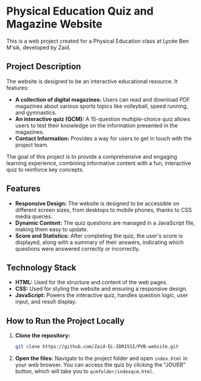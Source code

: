 # Physical Education Quiz and Magazine Website

This is a web project created for a Physical Education class at Lycée Ben M'sik, developed by Zaid.

## Project Description

The website is designed to be an interactive educational resource. It features:
* **A collection of digital magazines:** Users can read and download PDF magazines about various sports topics like volleyball, speed running, and gymnastics.
* **An interactive quiz (QCM):** A 15-question multiple-choice quiz allows users to test their knowledge on the information presented in the magazines.
* **Contact Information:** Provides a way for users to get in touch with the project team.

The goal of this project is to provide a comprehensive and engaging learning experience, combining informative content with a fun, interactive quiz to reinforce key concepts.

## Features

* **Responsive Design:** The website is designed to be accessible on different screen sizes, from desktops to mobile phones, thanks to CSS media queries.
* **Dynamic Content:** The quiz questions are managed in a JavaScript file, making them easy to update.
* **Score and Statistics:** After completing the quiz, the user's score is displayed, along with a summary of their answers, indicating which questions were answered correctly or incorrectly.

## Technology Stack

* **HTML:** Used for the structure and content of the web pages.
* **CSS:** Used for styling the website and ensuring a responsive design.
* **JavaScript:** Powers the interactive quiz, handles question logic, user input, and result display.

## How to Run the Project Locally

1.  **Clone the repository:**
    ```bash
    git clone https://github.com/Zaid-EL-IDRISSI/PVB-website.git
    ```
2.  **Open the files:**
    Navigate to the project folder and open `index.html` in your web browser. You can access the quiz by clicking the "JOUER" button, which will take you to `qcmfolder/indexqcm.html`.
